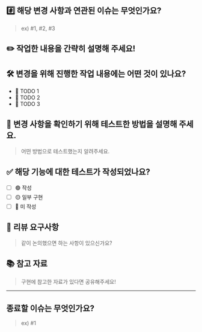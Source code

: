 ## #️⃣ 해당 변경 사항과 연관된 이슈는 무엇인가요?

> ex) #1, #2, #3

## ✏️ 작업한 내용을 간략히 설명해 주세요!

## 🛠️ 변경을 위해 진행한 작업 내용에는 어떤 것이 있나요?

- 📌 TODO 1
- 📌 TODO 2
- 📌 TODO 3

## 📝 변경 사항을 확인하기 위해 테스트한 방법을 설명해 주세요.

> 어떤 방법으로 테스트했는지 알려주세요.

## ✅ 해당 기능에 대한 테스트가 작성되었나요?

- [ ] 🟢 작성
- [ ] 🟡 일부 구현
- [ ] 🔴 미 작성

## 💬 리뷰 요구사항

> 같이 논의했으면 하는 사항이 있으신가요?

## 📚 참고 자료

> 구현에 참고한 자료가 있다면 공유해주세요!

---

## 종료할 이슈는 무엇인가요?

> ex) #1
